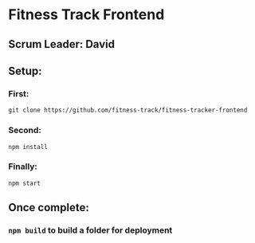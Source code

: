 # Fitness Track Frontend
## Scrum Leader: David

## Setup:
### First:
`git clone https://github.com/fitness-track/fitness-tracker-frontend`
### Second:
`npm install`
### Finally:
`npm start`

## Once complete:
### `npm build` to build a folder for deployment

